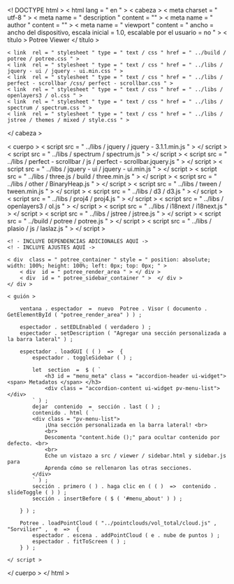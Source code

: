 <! DOCTYPE html >
< html  lang = " en " >
< cabeza >
	< meta  charset = " utf-8 " >
	< meta  name = " description " content = "" >
	< meta  name = " author " content = "" >
	< meta  name = " viewport " content = " ancho = ancho del dispositivo, escala inicial = 1.0, escalable por el usuario = no " >
	< título > Potree Viewer </ título >

	< link  rel = " stylesheet " type = " text / css " href = " ../build / potree / potree.css " >
	< link  rel = " stylesheet " type = " text / css " href = " ../libs / jquery - ui / jquery - ui.min.css " >
	< link  rel = " stylesheet " type = " text / css " href = " ../libs / perfect - scrollbar /css/ perfect - scrollbar.css " >
	< link  rel = " stylesheet " type = " text / css " href = " ../libs / openlayers3 / ol.css " >
	< link  rel = " stylesheet " type = " text / css " href = " ../libs / spectrum / spectrum.css " >
	< link  rel = " stylesheet " type = " text / css " href = " ../libs / jstree / themes / mixed / style.css " >
</ cabeza >

< cuerpo >
	< script  src = " ../libs / jquery / jquery - 3.1.1.min.js " > </ script >
	< script  src = " ../libs / spectrum / spectrum.js " > </ script >
	< script  src = " ../libs / perfect - scrollbar / js / perfect - scrollbar.jquery.js " > </ script >
	< script  src = " ../libs / jquery - ui / jquery - ui.min.js " > </ script >
	< script  src = " ../libs / three.js / build / three.min.js " > </ script >
	< script  src = " ../libs / other / BinaryHeap.js " > </ script >
	< script  src = " ../libs / tween / tween.min.js " > </ script >
	< script  src = " ../libs / d3 / d3.js " > </ script >
	< script  src = " ../libs / proj4 / proj4.js " > </ script >
	< script  src = " ../libs / openlayers3 / ol.js " > </ script >
	< script  src = " ../libs / i18next / i18next.js " > </ script >
	< script  src = " ../libs / jstree / jstree.js " > </ script >
	< script  src = " ../build / potree / potree.js " > </ script >
	< script  src = " ../libs / plasio / js / laslaz.js " > </ script >
	
	<! - INCLUYE DEPENDENCIAS ADICIONALES AQUÍ ->
	<! - INCLUYE AJUSTES AQUÍ ->
	
	< div  class = " potree_container " style = " position: absolute; width: 100%; height: 100%; left: 0px; top: 0px; " >
		< div  id = " potree_render_area " > </ div >
		< div  id = " potree_sidebar_container " >  </ div >
	</ div >
	
	< guión >
	
		ventana . espectador  =  nuevo  Potree . Visor ( documento . GetElementById ( "potree_render_area" ) ) ;
		
		espectador . setEDLEnabled ( verdadero ) ;
		espectador . setDescription ( "Agregar una sección personalizada a la barra lateral" ) ;
		
		espectador . loadGUI ( ( )  =>  {
			espectador . toggleSidebar ( ) ;
			
			let  section  =  $ ( `
				<h3 id = "menu_meta" class = "accordion-header ui-widget"> <span> Metadatos </span> </h3>
				<div class = "accordion-content ui-widget pv-menu-list"> </div>
			` ) ;
			dejar  contenido  =  sección . last ( ) ;
			contenido . html ( `
			<div class = "pv-menu-list">
				¡Una sección personalizada en la barra lateral! <br>
				<br>	
				Descomenta "content.hide ();" para ocultar contenido por defecto. <br>
				<br>
				Eche un vistazo a src / viewer / sidebar.html y sidebar.js para 
				Aprenda cómo se rellenaron las otras secciones.
			</div>
			` ) ;
			sección . primero ( ) . haga clic en ( ( )  =>  contenido . slideToggle ( ) ) ;
			sección . insertBefore ( $ ( '#menu_about' ) ) ;
			
		} ) ;
		
		Potree . loadPointCloud ( "../pointclouds/vol_total/cloud.js" ,  "Sorvilier" ,  e  =>  {
			espectador . escena . addPointCloud ( e . nube de puntos ) ;
			espectador . fitToScreen ( ) ;
		} ) ;
		
	</ script >
	
	
  </ cuerpo >
</ html >
